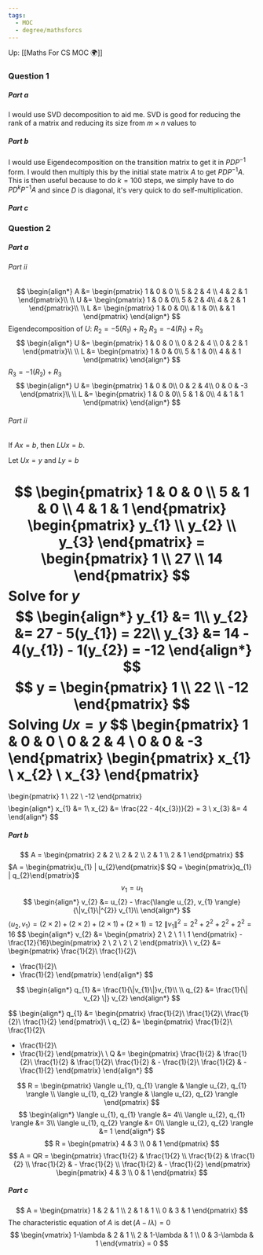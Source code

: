 ```yaml
---
tags:
  - MOC
  - degree/mathsforcs
---
```

Up: [[Maths For CS MOC 🌍]]

### Question 1
##### Part a
I would use SVD decomposition to aid me. SVD is good for reducing the rank of a matrix and reducing its size from $m \times n$ values to 

##### Part b 
I would use Eigendecomposition on the transition matrix to get it in $P D P^{-1}$ form. I would then multiply this by the initial state matrix $A$ to get $P D P^{-1} A$. This is then useful because to do $k=100$ steps, we simply have to do $P D^{k} P^{-1} A$ and since $D$ is diagonal, it's very quick to do self-multiplication.

##### Part c 

### Question 2 
##### Part a 
###### Part ii
$$
\begin{align*}
A &= \begin{pmatrix}
1 & 0 & 0 \\ 
5 & 2 & 4 \\ 
4 & 2 & 1
\end{pmatrix}\\
\\
U &= \begin{pmatrix}
1 & 0 & 0\\
5 & 2 & 4\\
4 & 2 & 1
\end{pmatrix}\\
\\
L &= \begin{pmatrix}
1 & 0 & 0\\
  & 1 & 0\\
  &   & 1
\end{pmatrix}
\end{align*}
$$
Eigendecomposition of $U$:
$R_{2} = -5(R_{1}) + R_{2}$
$R_{3} = -4(R_{1}) + R_{3}$
$$
\begin{align*}
U &= \begin{pmatrix}
1 & 0 & 0 \\ 
0 & 2 & 4 \\ 
0 & 2 & 1
\end{pmatrix}\\
\\
L &= \begin{pmatrix}
1 & 0 & 0\\
5 & 1 & 0\\
4 &   & 1
\end{pmatrix}
\end{align*}
$$
$R_{3} = -1(R_{2}) + R_{3}$
$$
\begin{align*}
U &= \begin{pmatrix}
1 & 0 & 0\\
0 & 2 & 4\\
0 & 0 & -3
\end{pmatrix}\\
\\
L &= \begin{pmatrix}
1 & 0 & 0\\
5 & 1 & 0\\
4 & 1 & 1
\end{pmatrix}
\end{align*}
$$

###### Part ii 
If $Ax = b$, then $LUx = b$.

Let $Ux = y$ and $Ly = b$

$$
\begin{pmatrix}
1 & 0 & 0 \\ 
5 & 1 & 0 \\ 
4 & 1 & 1
\end{pmatrix} \begin{pmatrix}
y_{1} \\ y_{2} \\ y_{3}
\end{pmatrix} = \begin{pmatrix}
1 \\ 27 \\ 14
\end{pmatrix}
$$
Solve for $y$
$$
\begin{align*}
y_{1} &= 1\\
y_{2} &= 27 - 5(y_{1}) = 22\\
y_{3} &= 14 - 4(y_{1}) - 1(y_{2}) = -12
\end{align*}
$$
$$
y = \begin{pmatrix}
1 \\ 22 \\ -12
\end{pmatrix}
$$
Solving $Ux = y$
$$
\begin{pmatrix}
1 & 0 & 0 \\ 
0 & 2 & 4 \\ 
0 & 0 & -3
\end{pmatrix}
\begin{pmatrix}
x_{1} \\ x_{2} \\ x_{3}
\end{pmatrix}
= 
\begin{pmatrix}
1 \\ 22 \\ -12
\end{pmatrix}
$$
$$
\begin{align*}
x_{1} &= 1\\
x_{2} &= \frac{22 - 4(x_{3})}{2} = 3 \\
x_{3} &= 4
\end{align*}
$$
##### Part b 
$$
A = \begin{pmatrix}
2 & 2 \\ 
2 & 2 \\ 
2 & 1 \\ 
2 & 1
\end{pmatrix}
$$
$A = \begin{pmatrix}u_{1} | u_{2}\end{pmatrix}$
$Q = \begin{pmatrix}q_{1} | q_{2}\end{pmatrix}$
$$
v_{1} = u_{1}
$$
$$
\begin{align*}
v_{2} &= u_{2} - \frac{\langle u_{2}, v_{1} \rangle}{\|v_{1}\|^{2}} v_{1}\\
\end{align*}
$$
$\langle u_{2}, v_{1} \rangle = (2 \times 2) + (2 \times 2) + (2 \times 1) + (2 \times 1) = 12$
$\| v_{1} \|^{2} = 2^{2} + 2^{2} + 2^{2} + 2^{2} = 16$
$$
\begin{align*}
v_{2} &= \begin{pmatrix}
2 \\ 2 \\ 1 \\ 1
\end{pmatrix} - \frac{12}{16}\begin{pmatrix}
2 \\ 2 \\ 2 \\ 2
\end{pmatrix}\\
\\
v_{2} &= \begin{pmatrix}
\frac{1}{2}\\
\frac{1}{2}\\
- \frac{1}{2}\\
- \frac{1}{2}
\end{pmatrix}
\end{align*}
$$

$$
\begin{align*}
q_{1} &= \frac{1}{\|v_{1}\|}v_{1}\\
\\
q_{2} &= \frac{1}{\| v_{2} \|} v_{2}
\end{align*}
$$

$$
\begin{align*}
q_{1} &= \begin{pmatrix}
\frac{1}{2}\\
\frac{1}{2}\\
\frac{1}{2}\\
\frac{1}{2}
\end{pmatrix}\\
\\
q_{2} &= \begin{pmatrix}
\frac{1}{2}\\
\frac{1}{2}\\
- \frac{1}{2}\\
- \frac{1}{2}
\end{pmatrix}\\
\\
Q &= \begin{pmatrix}
\frac{1}{2} & \frac{1}{2}\\
\frac{1}{2} & \frac{1}{2}\\
\frac{1}{2} & - \frac{1}{2}\\
\frac{1}{2} & - \frac{1}{2}
\end{pmatrix}
\end{align*}
$$

$$
R = \begin{pmatrix}
\langle u_{1}, q_{1} \rangle & \langle u_{2}, q_{1} \rangle \\ 
\langle u_{1}, q_{2} \rangle & \langle u_{2}, q_{2} \rangle
\end{pmatrix}
$$
$$
\begin{align*}
\langle u_{1}, q_{1} \rangle &= 4\\
\langle u_{2}, q_{1} \rangle &= 3\\
\langle u_{1}, q_{2} \rangle &= 0\\
\langle u_{2}, q_{2} \rangle &= 1
\end{align*}
$$
$$
R = \begin{pmatrix}
4 & 3 \\ 0 & 1
\end{pmatrix}
$$
$$
A = QR = \begin{pmatrix}
\frac{1}{2} & \frac{1}{2} \\ 
\frac{1}{2} & \frac{1}{2} \\ 
\frac{1}{2} & - \frac{1}{2} \\ 
\frac{1}{2} & - \frac{1}{2}
\end{pmatrix} \begin{pmatrix}
4 & 3 \\ 0 & 1
\end{pmatrix}
$$
##### Part c
$$
A = \begin{pmatrix}
1 & 2 & 1 \\ 
2 & 1 & 1 \\ 
0 & 3 & 1
\end{pmatrix}
$$
The characteristic equation of $A$ is $\det (A - I \lambda) = 0$
$$
\begin{vmatrix}
1-\lambda & 2 & 1 \\ 
2 & 1-\lambda & 1 \\ 
0 & 3-\lambda & 1
\end{vmatrix} = 0
$$
